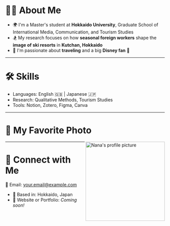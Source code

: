# 👩‍🎓 About Me

- 🌍 I'm a Master's student at **Hokkaido University**, Graduate School of International Media, Communication, and Tourism Studies
- 🏂 My research focuses on how **seasonal foreign workers** shape the **image of ski resorts** in **Kutchan, Hokkaido**
- 🎢 I'm passionate about **traveling** and a big **Disney fan** 🏰

---

# 🛠 Skills

- Languages: English 🇬🇧 | Japanese 🇯🇵
- Research: Qualitative Methods, Tourism Studies
- Tools: Notion, Zotero, Figma, Canva

---

# 📸 My Favorite Photo

<img src="images/IMG_6687.JPG" width="250" alt="Nana's profile picture" align="right" />

---

# 🔗 Connect with Me
📧 Email: your.email@example.com
- 📍 Based in: Hokkaido, Japan
- 🧠 Website or Portfolio: *Coming soon!*

